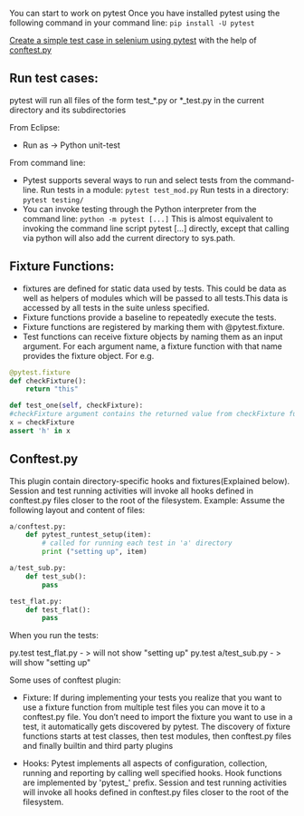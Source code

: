 You can start to work on pytest Once you have installed pytest using the following command in your command line:
`pip install -U pytest`

[Create a simple test case in selenium using pytest](https://github.com/Timsi02/Selenium-with-python/blob/master/Simple%20pytest%20script/test_pycheck.py) with the help of [conftest.py](https://github.com/Timsi02/Selenium-with-python/blob/master/Simple%20pytest%20script/conftest.py)


## Run test cases:

pytest will run all files of the form test_*.py or *_test.py in the current directory and its subdirectories

From Eclipse:
 - Run as -> Python unit-test

From command line:
 - Pytest supports several ways to run and select tests from the command-line.
 Run tests in a module:  `pytest test_mod.py`
Run tests in a directory: `pytest testing/`
 - You can invoke testing through the Python interpreter from the command line:
        `python -m pytest [...]`
    This is almost equivalent to invoking the command line script pytest [...] directly, except that calling via python will also add the current directory to sys.path.
 
## Fixture Functions:

 - fixtures are defined for static data used by tests. This could be data as well as helpers of modules which will be passed to all tests.This data is accessed by all tests in the suite unless specified. 
 - Fixture functions provide a baseline to repeatedly execute the tests.
 - Fixture functions are registered by marking them with @pytest.fixture.
 - Test functions can receive fixture objects by naming them as an input argument. For each argument name, a fixture function with that name provides the fixture object. For e.g.

```python
@pytest.fixture
def checkFixture():
    return "this"

def test_one(self, checkFixture):
#checkFixture argument contains the returned value from checkFixture function, i.e. 'this'
x = checkFixture   
assert 'h' in x   
 ```   



## Conftest.py

This plugin contain directory-specific hooks and fixtures(Explained below). 
Session and test running activities will invoke all hooks defined in conftest.py files closer to the root of the filesystem.
Example: Assume the following layout and content of files:
```python
a/conftest.py:
    def pytest_runtest_setup(item):
        # called for running each test in 'a' directory
        print ("setting up", item)

a/test_sub.py:
    def test_sub():
        pass

test_flat.py:
    def test_flat():
        pass
```        
When you run the tests:

py.test test_flat.py - >  will not show "setting up"
py.test a/test_sub.py - >  will show "setting up"
        

Some uses of conftest plugin:
- Fixture: If during implementing your tests you realize that you want to use a fixture function from multiple test files you can move it to a conftest.py file. You don’t need to import the fixture you want to use in a test, it automatically gets discovered by pytest. The discovery of fixture functions starts at test classes, then test modules, then conftest.py files and finally builtin and third party plugins

- Hooks: Pytest implements all aspects of configuration, collection, running and reporting by calling well specified hooks. Hook functions are implemented by 'pytest_' prefix. Session and test running activities will invoke all hooks defined in conftest.py files closer to the root of the filesystem.
